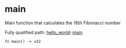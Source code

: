 # main

Main function that calculates the 16th Fibonacci number

Fully qualified path: [hello_world](./hello_world.md)::[main](./hello_world-main.md)

<pre><code class="language-cairo">fn main() -&gt; u32</code></pre>

